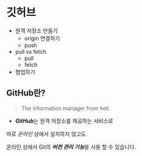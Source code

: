 # 깃허브

- 원격 저장소 만들기
  - origin 연결하기
  - push
- pull *vs* fetch
  - pull
  - fetch
- 협업하기

## GitHub란?

> The information manager from hell.

- ***GitHub***는 원격 저장소를 제공하는 서비스로

따로 *온라인* 상에서 설치하지 않고도

온라인 상에서 Git의 ***버전 관리 기능***을 사용 할 수 있습니다.
